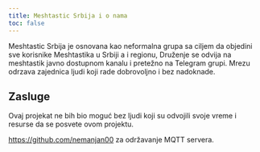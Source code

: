 ```yaml
---
title: Meshtastic Srbija i o nama
toc: false
---
```


Meshtastic Srbija je osnovana kao neformalna grupa sa ciljem da objedini sve korisnike Meshtastika u Srbiji a i regionu, Druženje se odvija na meshtastik javno dostupnom kanalu i pretežno na Telegram grupi. Mrezu odrzava zajednica ljudi koji rade dobrovoljno i bez nadoknade.

## Zasluge

Ovaj projekat ne bih bio moguć bez ljudi koji su odvojili svoje vreme i resurse da se posvete ovom projektu.

https://github.com/nemanjan00 za održavanje MQTT servera.
